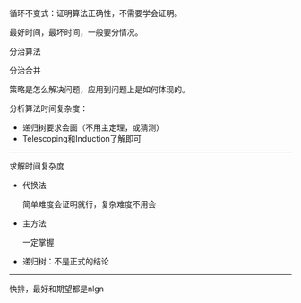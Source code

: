 循环不变式：证明算法正确性，不需要学会证明。

最好时间，最坏时间，一般要分情况。

分治算法

分治合并

策略是怎么解决问题，应用到问题上是如何体现的。

分析算法时间复杂度：

- 递归树要求会画（不用主定理，或猜测）
- Telescoping和Induction了解即可

---

求解时间复杂度

- 代换法

  简单难度会证明就行，复杂难度不用会

- 主方法

  一定掌握

- 递归树：不是正式的结论

---

快排，最好和期望都是nlgn

